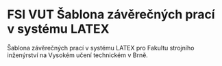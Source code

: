 # FSI VUT Šablona závěrečných prací v systému LATEX
Šablona závěrečných prací v systému LATEX pro Fakultu strojního inženýrství na Vysokém učení technickém v Brně.
